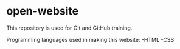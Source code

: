# open-website
This repository is used for Git and GitHub training.

Programming languages used in making this website:
-HTML
-CSS
